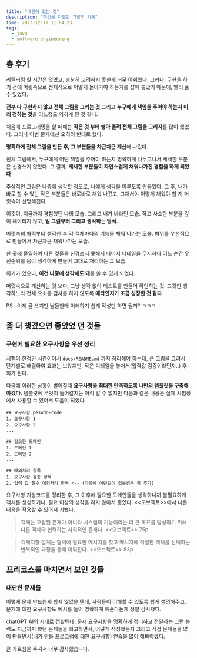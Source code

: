 ```yaml
---
title: "내안에 있는 것"
description: "최선을 다했던 그날의 기록"
time: 2023-12-17 11:04:23
tags:
  - java
  - software-engineering
---
```


## 총 후기

리펙터링 할 시간은 없었고, 충분히 고려하지 못한게 너무 아쉬웠다. 그러나, 구현을 하기 전에 머릿속으로 전체적으로 어떻게 돌아가야 하는지를 잡아 놓았기 때문에, 빨리 풀 수 있었다.

**전부 다 구현하지 않고 전체 그림을 그리는 것** 그리고 **누구에게 책임을 주어야 하는지 미리 정하는 것**을 어느정도 익히게 된 것 같다.

처음에 프로그래밍을 할 때에는 **작은 것 부터 쌓아 올려 전체 그림을 그리자**를 많이 했었다. 그러나 이번 문제에선 오히려 반대로 했다.

**명확하게 전체 그림을 만든 후, 그 부분들을 차근차근 계산**해 나갔다.

전체 그림에서, 누구에게 어떤 책임을 주어야 하는지 명확하게 나누고나서 세세한 부분은 신경쓰지 않았다. 그 결과, **세세한 부분들이 자연스럽게 채워나가진 경험을 하게 되었다**

추상적인 그림은 나중에 생각할 정도로, 나에게 생각을 미루도록 만들었다. 그 후, 내가 바로 할 수 있는 작은 부분들은 바로바로 채워 나갔고, 그재서야 어떻게 채워야 할 지 머릿속이 선명해진다.

이것이, 지금까지 경험했던 나의 모습. 그리고 내가 바라던 모습. 작고 사소한 부분을 깊이 헤아리지 않고, **밑 그림부터 그리고 생각하는 방식**.

머릿속의 협력부터 생각한 후 각 객체마다의 기능을 채워 나가는 모습. 범위를 우선적으로 만들어서 차근차근 채워나가는 모습.

한 곳에 몰입하여 다른 것들을 신경쓰지 못해서 나머지 디테일을 무시하다 어느 순간 우선순위를 몸이 생각하게 만들어 그대로 처리하는 그 모습.

위기가 있으니, **이건 나중에 생각해도 돼**를 쓸 수 있게 되었다.

머릿속으로 계산하는 것 보다, 그냥 생각 없이 테스트를 만들어 확인하는 것. 그것만 생각하느라 전체 요소를 검사를 하지 않도록 **메타인지가 조금 성장한 것 같다**.

PS : 이제 글 쓰기만 남들한테 이해하기 쉽게 작성만 하면 될까? ㅋㅋㅋ


## 좀 더 챙겼으면 좋았었 던 것들

### 구현에 필요한 요구사항을 우선 정리

시험이 한정된 시간이어서 `docs/README.md` 까지 정리해야 하는데, 큰 그림을 그려서 단계별로 해결하여 효과는 보았지만, 작은 디테일을 놓쳐서(입력값 검증이라던지..) 후회가 된다.

다음에 이러한 상황이 벌어질때 **요구사항을 최대한 만족하도록 나만의 템플릿을 구축해야겠다.** 템플릿에 무엇이 들어갈지는 아직 알 수 없지만 다음과 같은 내용은 실제 시험장에서 사용할 수 있어서 도움이 되었다. 

``` title="요구사항 정리 항목들"
## 요구사항 pesudo-code
1. 요구사항 1
2. 요구사항 2
...

## 필요한 도메인
1. 도메인 1
2. 도메인 2
...

## 예외처리 항목
1. 요구사항 검증 항목
2. 입력 값 필수 예외처리 항목 <-- (다음에 이런일이 있을경우 꼭 추가)
```

요구사항 가상코드를 정리한 후, 그 이후에 필요한 도메인들을 생각하니까 불필요하게 객체를 생성하거나, 필요 이상의 생각을 하지 않아서 좋았다. <<오브젝트>>에서 나온 내용을 적용할 수 있어서 기뻤다.

> 객체는 고립된 존재가 아니라 시스템의 기능이라는 더 큰 목표를 달성하기 위해 다른 객체와 협력하는 사회적인 존재다. <<오브젝트>> 75p

> 객체지향 설계는 협력에 필요한 메시지를 찾고 메시지에 적절한 객체를 선택하는 반복적인 과정을 통해 이뤄진다. <<오브젝트>> 83p

## 프리코스를 마치면서 보인 것들

### 대단한 문제들

이렇게 문제 만드는게 쉽지 않았을 텐데, 사람들이 이해할 수 있도록 쉽게 설명해주고, 문제에 대한 요구사항도 예시를 들어 명확하게 해준다는게 정말 감사했다. 

chatGPT AI의 시대로 접할텐데, 문제 요구사항을 명확하게 정리하고 전달하는 그런 능력도 지금까지 봤던 문제들을 회고하면서, 어떻게 작성했는지 그리고 직접 문제들을 많이 만들면서(내가 만들 프로그램에 대한 요구사항) 연습을 많이 해봐야겠다.

큰 가르침을 주셔서 너무 감사했습니다.